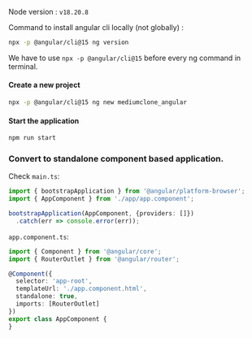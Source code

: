 Node version : `v18.20.8`


Command to install angular cli locally (not globally) : 
```bash
npx -p @angular/cli@15 ng version
```
We have to use `npx -p @angular/cli@15` before every ng command in terminal.

#### Create a new project
```bash
npx -p @angular/cli@15 ng new mediumclone_angular
```

#### Start the application
```bash
npm run start
```

### Convert to standalone component based application.
Check `main.ts`:
```ts
import { bootstrapApplication } from '@angular/platform-browser';
import { AppComponent } from './app/app.component';

bootstrapApplication(AppComponent, {providers: []})
  .catch(err => console.error(err));
  ```

`app.component.ts`:
```ts
import { Component } from '@angular/core';
import { RouterOutlet } from '@angular/router';

@Component({
  selector: 'app-root',
  templateUrl: './app.component.html',
  standalone: true,
  imports: [RouterOutlet]
})
export class AppComponent {
}
```